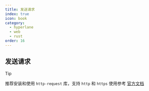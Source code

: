 ```yaml
---
title: 发送请求
index: true
icon: book
category:
  - hyperlane
  - web
  - rust
order: 16
---
```


## 发送请求

> [!tip]
> 推荐安装和使用 `http-request` 库，支持 `http` 和 `https`
> 使用参考 [官方文档](../http-request/README.md)

<Bottom />
